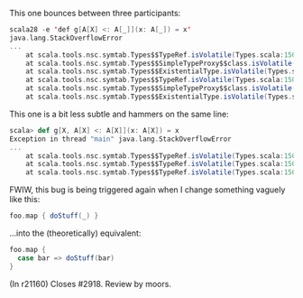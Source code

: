 This one bounces between three participants:
```scala
scala28 -e 'def g[A[X] <: A[_]](x: A[_]) = x'
java.lang.StackOverflowError
...
	at scala.tools.nsc.symtab.Types$$TypeRef.isVolatile(Types.scala:1508)
	at scala.tools.nsc.symtab.Types$$SimpleTypeProxy$$class.isVolatile(Types.scala:179)
	at scala.tools.nsc.symtab.Types$$ExistentialType.isVolatile(Types.scala:1886)
	at scala.tools.nsc.symtab.Types$$TypeRef.isVolatile(Types.scala:1508)
	at scala.tools.nsc.symtab.Types$$SimpleTypeProxy$$class.isVolatile(Types.scala:179)
	at scala.tools.nsc.symtab.Types$$ExistentialType.isVolatile(Types.scala:1886)
```
This one is a bit less subtle and hammers on the same line:
```scala
scala> def g[X, A[X] <: A[X]](x: A[X]) = x 
Exception in thread "main" java.lang.StackOverflowError
...
	at scala.tools.nsc.symtab.Types$$TypeRef.isVolatile(Types.scala:1508)
	at scala.tools.nsc.symtab.Types$$TypeRef.isVolatile(Types.scala:1508)
	at scala.tools.nsc.symtab.Types$$TypeRef.isVolatile(Types.scala:1508)
```
FWIW, this bug is being triggered again when I change something vaguely like this:
```scala
foo.map { doStuff(_) }
```
...into the (theoretically) equivalent:
```scala
foo.map {
  case bar => doStuff(bar)
}
```
(In r21160) Closes #2918. Review by moors.
